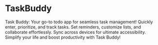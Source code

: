 # TaskBuddy
Task Buddy: Your go-to todo app for seamless task management! Quickly enter, prioritize, and track tasks. Set reminders, customize lists, and collaborate effortlessly. Sync across devices for ultimate accessibility. Simplify your life and boost productivity with Task Buddy!
